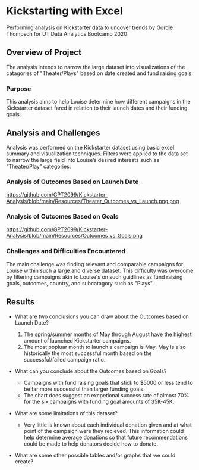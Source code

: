 # Kickstarting with Excel
Performing analysis on Kickstarter data to uncover trends by Gordie Thompson for UT Data Analytics Bootcamp 2020

## Overview of Project
The analysis intends to narrow the large dataset into visualizations of the catagories of "Theater/Plays" based on date created and fund raising goals. 

### Purpose
This analysis aims to help Louise determine how different campaigns in the Kickstarter dataset fared in relation to their launch dates and their funding goals.

## Analysis and Challenges
Analysis was performed on the Kickstarter dataset using basic excel summary and visualization techniques. Filters were applied to the data set to narrow the large field into Louise’s desired interests such as “Theater/Play” categories. 

### Analysis of Outcomes Based on Launch Date
https://github.com/GPT2099/Kickstarter-Analysis/blob/main/Resources/Theater_Outcomes_vs_Launch.png.png

### Analysis of Outcomes Based on Goals
https://github.com/GPT2099/Kickstarter-Analysis/blob/main/Resources/Outcomes_vs_Goals.png

### Challenges and Difficulties Encountered
The main challenge was finding relevant and comparable campaigns for Louise within such a large and diverse dataset. This difficulty was overcome by filtering campaigns akin to Louise's on such guidlines as fund raising goals, outcomes, country, and subcatagory such as "Plays". 

## Results

- What are two conclusions you can draw about the Outcomes based on Launch Date?
  1. The spring/summer months of May through August have the highest amount of launched Kickstarter campaigns.
  2. The most popluar month to launch a campaign is May. May is also historically the most successful month based on the successful/failed campaign ratio. 

- What can you conclude about the Outcomes based on Goals?
  - Campaigns with fund raising goals that stick to $5000 or less tend to be far more successful than larger funding goals.  
  - The chart does suggest an excpetional success rate of almost 70% for the six campaigns with funding goal amounts of 35K-45K. 

- What are some limitations of this dataset?
  - Very little is known about each individual donation given and at what point of the campaign were they recieved. This information could help determine average donations so that future recommendations could be made to help donators decide how to donate. 

- What are some other possible tables and/or graphs that we could create?

